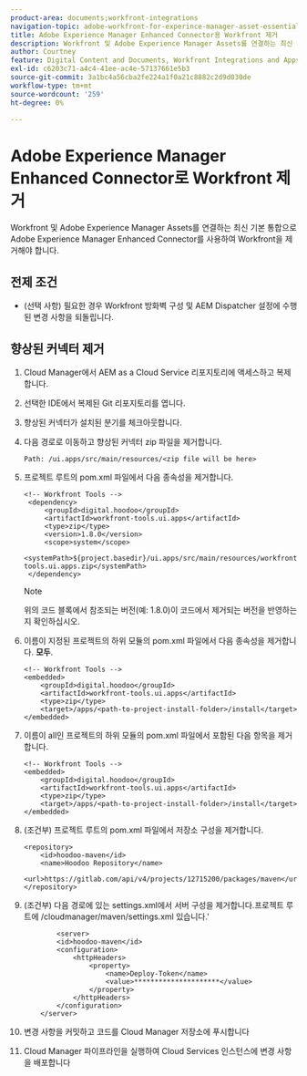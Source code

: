 ```yaml
---
product-area: documents;workfront-integrations
navigation-topic: adobe-workfront-for-experince-manager-asset-essentials
title: Adobe Experience Manager Enhanced Connector용 Workfront 제거
description: Workfront 및 Adobe Experience Manager Assets를 연결하는 최신 기본 통합으로 Adobe Experience Manager Enhanced Connector를 사용하여 Workfront을 제거해야 합니다.
author: Courtney
feature: Digital Content and Documents, Workfront Integrations and Apps
exl-id: c6203c71-a4c4-41ee-ac4e-57137661e5b3
source-git-commit: 3a1bc4a56cba2fe224a1f0a21c8882c2d9d030de
workflow-type: tm+mt
source-wordcount: '259'
ht-degree: 0%

---
```


# Adobe Experience Manager Enhanced Connector로 Workfront 제거

Workfront 및 Adobe Experience Manager Assets를 연결하는 최신 기본 통합으로 Adobe Experience Manager Enhanced Connector를 사용하여 Workfront을 제거해야 합니다.

## 전제 조건

* (선택 사항) 필요한 경우 Workfront 방화벽 구성 및 AEM Dispatcher 설정에 수행된 변경 사항을 되돌립니다.

## 향상된 커넥터 제거

1. Cloud Manager에서 AEM as a Cloud Service 리포지토리에 액세스하고 복제합니다.

1. 선택한 IDE에서 복제된 Git 리포지토리를 엽니다.

1. 향상된 커넥터가 설치된 분기를 체크아웃합니다.

1. 다음 경로로 이동하고 향상된 커넥터 zip 파일을 제거합니다.

   `Path: /ui.apps/src/main/resources/<zip file will be here>`

1. 프로젝트 루트의 pom.xml 파일에서 다음 종속성을 제거합니다.

   ```
   <!-- Workfront Tools -->
    <dependency>
        <groupId>digital.hoodoo</groupId>
        <artifactId>workfront-tools.ui.apps</artifactId>
        <type>zip</type>
        <version>1.8.0</version>
        <scope>system</scope>
        <systemPath>${project.basedir}/ui.apps/src/main/resources/workfront-tools.ui.apps.zip</systemPath>
    </dependency>
   ```

   >[!NOTE]
   >
   >위의 코드 블록에서 참조되는 버전(예: 1.8.0)이 코드에서 제거되는 버전을 반영하는지 확인하십시오.

1. 이름이 지정된 프로젝트의 하위 모듈의 pom.xml 파일에서 다음 종속성을 제거합니다. **모두**.

   ```
   <!-- Workfront Tools -->
   <embedded>
       <groupId>digital.hoodoo</groupId>
       <artifactId>workfront-tools.ui.apps</artifactId>
       <type>zip</type>
       <target>/apps/<path-to-project-install-folder>/install</target>
   </embedded>
   ```
1. 이름이 all인 프로젝트의 하위 모듈의 pom.xml 파일에서 포함된 다음 항목을 제거합니다.

   ```
   <!-- Workfront Tools -->
   <embedded>
       <groupId>digital.hoodoo</groupId>
       <artifactId>workfront-tools.ui.apps</artifactId>
       <type>zip</type>
       <target>/apps/<path-to-project-install-folder>/install</target>
   </embedded>
   ```

1. (조건부) 프로젝트 루트의 pom.xml 파일에서 저장소 구성을 제거합니다.


   ```
   <repository>
       <id>hoodoo-maven</id>
       <name>Hoodoo Repository</name>
       <url>https://gitlab.com/api/v4/projects/12715200/packages/maven</url>
   </repository>
   ```

1. (조건부) 다음 경로에 있는 settings.xml에서 서버 구성을 제거합니다.프로젝트 루트에 /cloudmanager/maven/settings.xml 있습니다.&#39;

   ```
           <server>
           <id>hoodoo-maven</id>
           <configuration>
               <httpHeaders>
                   <property>
                       <name>Deploy-Token</name>
                       <value>*********************</value>
                   </property>
               </httpHeaders>
           </configuration>
       </server>
   ```

1. 변경 사항을 커밋하고 코드를 Cloud Manager 저장소에 푸시합니다

1. Cloud Manager 파이프라인을 실행하여 Cloud Services 인스턴스에 변경 사항을 배포합니다
